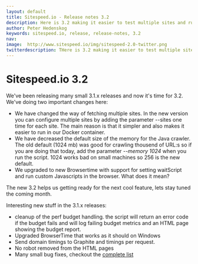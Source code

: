 ```yaml
---
layout: default
title: Sitespeed.io - Release notes 3.2
description: Here is 3.2 making it easier to test multiple sites and running your custom Javascript to collect metrics.
author: Peter Hedenskog
keywords: sitespeed.io, release, release-notes, 3.2
nav:
image:  http://www.sitespeed.io/img/sitespeed-2.0-twitter.png
twitterdescription: THere is 3.2 making it easier to test multiple sites and running your custom Javascript to collect metrics.
---
```


# Sitespeed.io 3.2
We've been releasing many small 3.1.x releases and now it's time for 3.2. We've doing two important changes here:
 * We have changed the way of fetching multiple sites. In the new version you can configure multiple sites by adding the parameter --sites one time for each site. The main reason is that it simpler and also makes it easier to run in our Docker container.
 * We have decreased the default size of the memory for the Java crawler. The old default (1024 mb) was good for crawling thousend of URL:s so if you are doing that today, add the parameter *--memory 1024* when you run the script. 1024 works bad on small machines so 256 is the new default.
 * We upgraded to new Browsertime with support for setting waitScript and run custom Javascripts in the browser. What does it mean? 

The new 3.2 helps us getting ready for the next cool feature, lets stay tuned the coming month.

 Interesting new stuff in the 3.1.x releases:
 * cleanup of the perf budget handling. the script will return an error code if the budget fails and will log failing budget metrics and an HTML page showing the budget report.
 * Upgraded BrowserTime that works as it should on Windows
 * Send domain timings to Graphite and timings per request.
 * No robot removed from the HTML pages
 * Many small bug fixes, checkout the [complete list](https://github.com/sitespeedio/sitespeed.io/blob/master/CHANGELOG.md)
